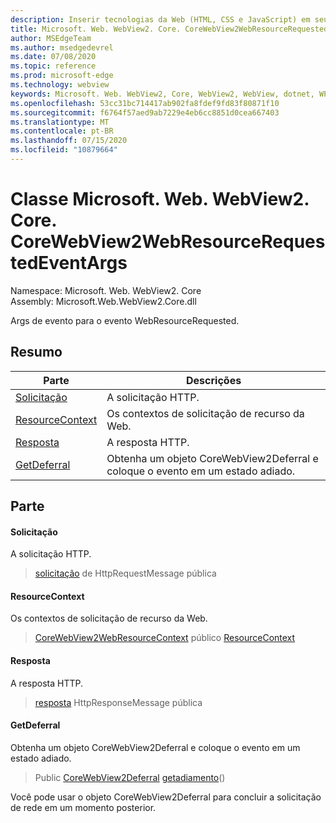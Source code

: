 ```yaml
---
description: Inserir tecnologias da Web (HTML, CSS e JavaScript) em seus aplicativos nativos com o controle WebView2 do Microsoft Edge
title: Microsoft. Web. WebView2. Core. CoreWebView2WebResourceRequestedEventArgs
author: MSEdgeTeam
ms.author: msedgedevrel
ms.date: 07/08/2020
ms.topic: reference
ms.prod: microsoft-edge
ms.technology: webview
keywords: Microsoft. Web. WebView2, Core, WebView2, WebView, dotnet, WPF, WinForms, app, Edge, CoreWebView2, CoreWebView2Controller, controle do navegador, Edge HTML, Microsoft. Web. WebView2. Core. CoreWebView2WebResourceRequestedEventArgs
ms.openlocfilehash: 53cc31bc714417ab902fa8fdef9fd83f80871f10
ms.sourcegitcommit: f6764f57aed9ab7229e4eb6cc8851d0cea667403
ms.translationtype: MT
ms.contentlocale: pt-BR
ms.lasthandoff: 07/15/2020
ms.locfileid: "10879664"
---
```

# Classe Microsoft. Web. WebView2. Core. CoreWebView2WebResourceRequestedEventArgs 

Namespace: Microsoft. Web. WebView2. Core \
Assembly: Microsoft.Web.WebView2.Core.dll

Args de evento para o evento WebResourceRequested.

## Resumo

 Parte                        | Descrições
--------------------------------|---------------------------------------------
[Solicitação](#request) | A solicitação HTTP.
[ResourceContext](#resourcecontext) | Os contextos de solicitação de recurso da Web.
[Resposta](#response) | A resposta HTTP.
[GetDeferral](#getdeferral) | Obtenha um objeto CoreWebView2Deferral e coloque o evento em um estado adiado.

## Parte

#### Solicitação 

A solicitação HTTP.

> [solicitação](#request) de HttpRequestMessage pública

#### ResourceContext 

Os contextos de solicitação de recurso da Web.

> [CoreWebView2WebResourceContext](./namespace-microsoft-web-webview2-core.md) público [ResourceContext](#resourcecontext)

#### Resposta 

A resposta HTTP.

> [resposta](#response) HttpResponseMessage pública

#### GetDeferral 

Obtenha um objeto CoreWebView2Deferral e coloque o evento em um estado adiado.

> Public [CoreWebView2Deferral](microsoft-web-webview2-core-corewebview2deferral.md) [getadiamento](#getdeferral)()

Você pode usar o objeto CoreWebView2Deferral para concluir a solicitação de rede em um momento posterior.


